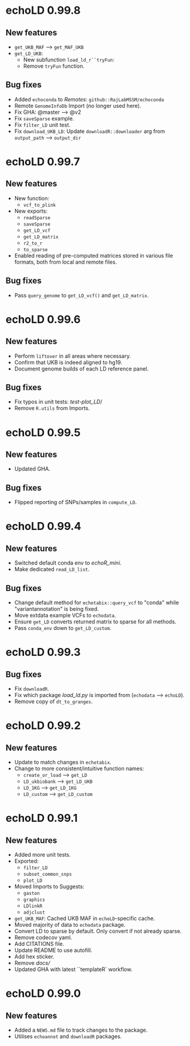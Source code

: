 # echoLD 0.99.8

## New features 

* `get_UKB_MAF` --> `get_MAF_UKB`
* `get_LD_UKB`:
    - New subfunction `load_ld_r``tryFun`: 
    - Remove `tryFun` function. 

## Bug fixes

* Added `echoconda` to *Remotes*: `github::RajLabMSSM/echoconda`
* Remote `GenomeInfoDb` Import (no longer used here).  
* Fix GHA: @master --> @v2  
* Fix `saveSparse` example. 
* Fix `filter_LD` unit test. 
* Fix `download_UKB_LD`: Update `downloadR::downloader` arg 
    from `output_path` --> `output_dir` 

# echoLD 0.99.7

## New features

- New function:
    - `vcf_to_plink`
- New exports:
    - `readSparse`
    - `saveSparse`
    - `get_LD_vcf`
    - `get_LD_matrix`
    - `r2_to_r`
    - `to_sparse`
- Enabled reading of pre-computed matrices stored in various file formats,
    both from local and remote files. 
    

## Bug fixes

* Pass `query_genome` to `get_LD_vcf()` and `get_LD_matrix`.

# echoLD 0.99.6

## New features

* Perform `liftover` in all areas where necessary. 
* Confirm that UKB is indeed aligned to hg19. 
* Document genome builds of each LD reference panel. 

## Bug fixes

* Fix typos in unit tests: *test-plot_LD*/
* Remove `R.utils` from Imports. 

# echoLD 0.99.5

## New features

* Updated GHA. 

## Bug fixes

* Flipped reporting of SNPs/samples in `compute_LD`. 

# echoLD 0.99.4

## New features

* Switched default conda env to *echoR_mini*. 
* Make dedicated `read_LD_list`.

## Bug fixes

* Change default method for `echotabix::query_vcf` to 
"conda" while "variantannotation" is being fixed. 
* Move extdata example VCFs to `echodata`. 
* Ensure `get_LD` converts returned matrix to sparse for all methods. 
* Pass `conda_env` down to `get_LD_custom`. 

# echoLD 0.99.3

## Bug fixes

* Fix `downloadR`.
* Fix which package *load_ld.py* is imported from (`echodata` --> `echoLD`).
* Remove copy of `dt_to_granges`. 

# echoLD 0.99.2

## New features

* Update to match changes in `echotabix`.
* Change to more consistent/intuitive function names:
    - `create_or_load` --> `get_LD`
    - `LD_ukbiobank` --> `get_LD_UKB`
    - `LD_1KG` --> `get_LD_1KG`
    - `LD_custom` --> `get_LD_custom`



# echoLD 0.99.1

## New features

* Added more unit tests.  
* Exported:
    + `filter_LD`
    + `subset_common_snps`
    + `plot_LD`
* Moved Imports to Suggests:
    + `gaston`
    + `graphics` 
    + `LDlinkR`
    + `adjclust`
* `get_UKB_MAF`: Cached UKB MAF in `echoLD`-specific cache.  
* Moved majority of data to `echodata` package. 
* Convert LD to sparse by default. Only convert if not already sparse. 
* Remove codecov yaml. 
* Add CITATIONS file.
* Update README to use autofill. 
* Add hex sticker. 
* Remove *docs/*
* Updated GHA with latest ``templateR` workflow. 

# echoLD 0.99.0

## New features

* Added a `NEWS.md` file to track changes to the package.
* Utilises `echoannot` and `downloadR` packages. 
